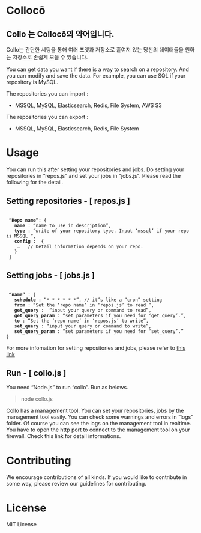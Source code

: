 # Collocō

## Collo 는 Collocō의 약어입니다.


Collo는 간단한 세팅을 통해 여러 포멧과 저장소로 흩여져 있는 당신의 데이터들을 원하는 저장소로 손쉽게 모을 수 있습니다.

You can get data you want if there is a way to search on a repository. And you can modify and save the data. For example, you can use SQL if your repository is MySQL.


The repositories you can import :
 - MSSQL, MySQL, Elasticsearch, Redis, File System, AWS S3

The repositories you can export : 
- MSSQL, MySQL, Elasticsearch, Redis, File System

# Usage

You can run this after setting your repositories and jobs.
Do setting your repositories in “repos.js” and set your jobs in "jobs.js".
Please read the following for the detail.

## Setting repositories - [ repos.js ]

<pre><code>
 <b>“Repo name”</b>: {
   <b>name</b> : “name to use in description”,
   <b>type</b> : “write of your repository type. Input ‘mssql’ if your repo is MSSQL ”,
   <b>config</b> :  { 
    …   // Detail information depends on your repo. 
   }
 }
</code></pre>

## Setting jobs - [ jobs.js ]

<pre><code>
 <b>“name”</b> : {
   <b>schedule</b> : “* * * * * *”, // it’s like a “cron” setting
   <b>from</b> : “Set the ‘repo name’ in ‘repos.js’ to read ”,
   <b>get_query</b> :  “input your query or command to read”,
   <b>get_query_param</b> : “set parameters if you need for ‘get_query’.”,
   <b>to</b> : “Set the ‘repo name’ in ‘repos.js’ to write”,
   <b>set_query</b> : “input your query or command to write”,
   <b>set_query_param</b> : “set parameters if you need for ‘set_query’.”
}
</code></pre>

For more infomation for setting repositories and jobs, please refer to [this link](SETTING.md) 

## Run - [ collo.js ]
You need “Node.js” to run “collo”. Run as belows.
>  node collo.js

Collo has a management tool. You can set your repositories, jobs by the management tool easily.
You can check some warnings and errors in “logs” folder. Of course you can see the logs on the management tool in realtime. 
You have to open the http port to connect to the management tool on your firewall. Check this link for detail informations.


# Contributing
We encourage contributions of all kinds. If you would like to contribute in some way, please review our guidelines for contributing.


# License
MIT License
